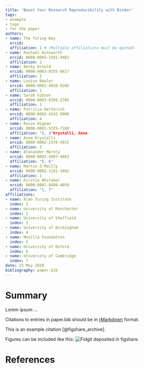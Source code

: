 ```yaml
---
title: 'Boost Your Research Reproducibility with Binder'
tags:
- example
- tags
- for the paper
authors:
- name: The Turing Way
  orcid: 
  affiliation: 1 # (Multiple affiliations must be quoted)
- name: Rachael Ainsworth
  orcid: 0000-0003-2591-9462
  affiliation: 2
- name: Becky Arnold
  orcid: 0000-0003-0355-0617
  affiliation: 3
- name: Louise Bowler
  orcid: 0000-0002-4910-9205
  affiliation: 1
- name: Sarah Gibson
  orcid: 0000-0003-0356-2765
  affiliation: 1
- name: Patricia Herterich
  orcid: 0000-0002-4542-9906
  affiliation: 4
- name: Rosie Higman
  orcid: 0000-0001-5329-7168
  affiliation: "2, 3"Krystalli, Anna
- name: Anna Krystalli
  orcid: 0000-0002-2378-4915
  affiliation: 3
- name: Alexander Morely
  orcid: 0000-0002-4997-4063
  affiliation: "5, 6"
- name: Martin O'Reilly
  orcid: 0000-0002-1191-3492
  affiliation: 1
- name: Kirstie Whitaker
  orcid: 0000-0001-8498-4059
  affiliation: "1, 7"
affiliations:
- name: Alan Turing Institute 
  index: 1
- name: University of Manchester
  index: 2
- name: University of Sheffield
  index: 3
- name: University of Birmingham
  index: 4
- name: Mozilla Foundation
  index: 5
- name: University of Oxford
  index: 6
- name: University of Cambridge
  index: 7
date: 23 May 2019
bibliography: paper.bib
---
```


# Summary

Lorem ipsum ...

Citations to entries in paper.bib should be in
[rMarkdown](http://rmarkdown.rstudio.com/authoring_bibliographies_and_citations.html)
format.

This is an example citation [@figshare_archive].

Figures can be included like this: ![Fidgit deposited in figshare.](figshare_article.png)

# References
